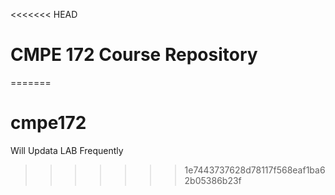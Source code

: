 <<<<<<< HEAD
# CMPE 172 Course Repository 
=======
# cmpe172


Will Updata LAB Frequently

>>>>>>> 1e7443737628d78117f568eaf1ba62b05386b23f
